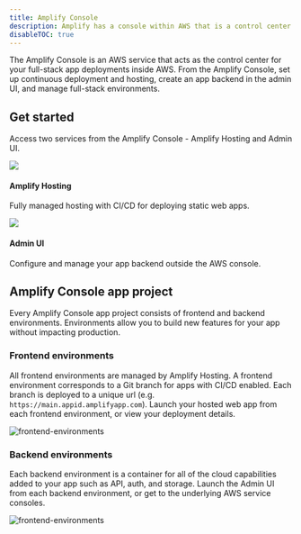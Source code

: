 ```yaml
---
title: Amplify Console
description: Amplify has a console within AWS that is a control center for your full-stack app.
disableTOC: true
---
```


The Amplify Console is an AWS service that acts as the control center for your full-stack app deployments inside AWS. From the Amplify Console, set up continuous deployment and hosting, create an app backend in the admin UI, and manage full-stack environments.

## Get started

 Access two services from the Amplify Console - Amplify Hosting and Admin UI.

<amplify-responsive-grid columns="2" class="margin-top-lg margin-bottom-lg">
      <docs-card external url="https://docs.aws.amazon.com/amplify/latest/userguide/welcome.html" class="border-radius" container-tag="amplify-external-link">
        <img slot="graphic" src="~/assets/console.png" />
        <h4 slot="heading">Amplify Hosting</h4>
        <p slot="description">
          Fully managed hosting with CI/CD for deploying static web apps.
        </p>
      </docs-card>
      <docs-card url="~/console/adminui/start.md" class="border-radius">
        <img slot="graphic" src="~/assets/cli.png" />
        <h4 slot="heading">Admin UI</h4>
        <p slot="description">
        Configure and manage your app backend outside the AWS console.
        </p>
      </docs-card>
</amplify-responsive-grid>


## Amplify Console app project

Every Amplify Console app project consists of frontend and backend environments. Environments allow you to build new features for your app without impacting production.

### Frontend environments

All frontend environments are managed by Amplify Hosting. A frontend environment corresponds to a Git branch for apps with CI/CD enabled. Each branch is deployed to a unique url (e.g. `https://main.appid.amplifyapp.com`). Launch your hosted web app from each frontend environment, or view your deployment details.

![frontend-environments](~/images/console/frontend-envs.gif)

### Backend environments

Each backend environment is a container for all of the cloud capabilities added to your app such as API, auth, and storage. Launch the Admin UI from each backend environment, or get to the underlying AWS service consoles.

![frontend-environments](~/images/console/backend-envs.gif)